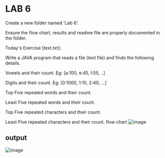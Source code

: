 
# LAB 6
Create a new folder named 'Lab 6'.

Ensure the flow chart, results and readme file are properly documented in the folder.



Today's Exercise [text.txt]:

Write a JAVA program that reads a file (text file) and finds the following details.

Vowels and their count. Eg: [a:100, e:45, I:55, ..]

Digits and their count. Eg: [0:1000, 1:10, 2:40, ...]

Top Five repeated words and their count.

Least Five repeated words and their count.

Top Five repeated characters and their count.

Least FIve repeated characters and their count.
flow chart
![image](https://github.com/ArjunKrizz/22122107-MDS273L-JAVA/assets/115824939/a35d1089-4c03-46a5-a38d-385ed912698a)

## output



![image](https://github.com/ArjunKrizz/22122107-MDS273L-JAVA/assets/115824939/ba06932a-43a2-4657-bae2-9b1859bcea45)


